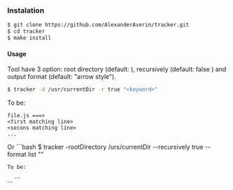 ### Instalation

```bash
$ git clone https://github.com/AlexanderAverin/tracker.git
$ cd tracker
$ make install
```

#### Usage

Tool have 3 option: root directory (default: <current dir>), recursively (default: false ) and output format (default: "arrow style").

```bash
$ tracker -d /usr/currentDir -r true "<keyword>"
```

To be:
```
file.js ===> 
<first matching line>
<secons matching line>
...
``` 

Or ```bash
$ tracker -rootDirectory /urs/currentDir --recursively true --format list "<keyword>"
```
To be:
```
<first matching line>
<second matching line>
...
```
